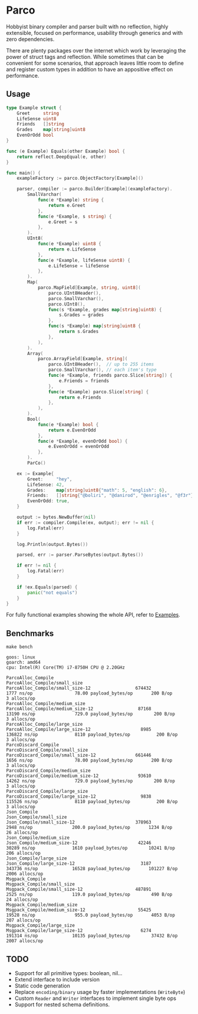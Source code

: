 # Parco

Hobbyist binary compiler and parser built with no reflection, highly
extensible, focused on performance, usability through generics and
with zero dependencies.

There are plenty packages over the internet which work by leveraging the power of
struct tags and reflection. While sometimes that can be convenient for some
scenarios, that approach leaves little room to define and register custom types in
addition to have an appositive effect on performance.

## Usage

```go
type Example struct {
	Greet     string
	LifeSense uint8
	Friends   []string
	Grades    map[string]uint8
	EvenOrOdd bool
}

func (e Example) Equals(other Example) bool {
	return reflect.DeepEqual(e, other)
}

func main() {
	exampleFactory := parco.ObjectFactory[Example]()

	parser, compiler := parco.Builder[Example](exampleFactory).
		SmallVarchar(
			func(e *Example) string {
				return e.Greet
			},
			func(e *Example, s string) {
				e.Greet = s
			},
		).
		UInt8(
			func(e *Example) uint8 {
				return e.LifeSense
			},
			func(e *Example, lifeSense uint8) {
				e.LifeSense = lifeSense
			},
		).
		Map(
			parco.MapField[Example, string, uint8](
				parco.UInt8Header(),
				parco.SmallVarchar(),
				parco.UInt8(),
				func(s *Example, grades map[string]uint8) {
					s.Grades = grades
				},
				func(s *Example) map[string]uint8 {
					return s.Grades
				},
			),
		).
		Array(
			parco.ArrayField[Example, string](
				parco.UInt8Header(),  // up to 255 items
				parco.SmallVarchar(), // each item's type
				func(e *Example, friends parco.Slice[string]) {
					e.Friends = friends
				},
				func(e *Example) parco.Slice[string] {
					return e.Friends
				},
			),
		).
		Bool(
			func(e *Example) bool {
				return e.EvenOrOdd
			},
			func(e *Example, evenOrOdd bool) {
				e.EvenOrOdd = evenOrOdd
			},
		).
		ParCo()

	ex := Example{
		Greet:     "hey",
		LifeSense: 42,
		Grades:    map[string]uint8{"math": 5, "english": 6},
		Friends:   []string{"@boliri", "@danirod", "@enrigles", "@f3r"},
		EvenOrOdd: true,
	}

	output := bytes.NewBuffer(nil)
	if err := compiler.Compile(ex, output); err != nil {
		log.Fatal(err)
	}

	log.Println(output.Bytes())

	parsed, err := parser.ParseBytes(output.Bytes())

	if err != nil {
		log.Fatal(err)
	}

	if !ex.Equals(parsed) {
		panic("not equals")
	}
}
```

For fully functional examples showing the whole API, refer to [Examples](https://github.com/sonirico/parco/tree/master/examples).


## Benchmarks

```shell
make bench

goos: linux
goarch: amd64
cpu: Intel(R) Core(TM) i7-8750H CPU @ 2.20GHz

ParcoAlloc_Compile
ParcoAlloc_Compile/small_size
ParcoAlloc_Compile/small_size-12                 674432              1777 ns/op                78.00 payload_bytes/op       200 B/op          3 allocs/op
ParcoAlloc_Compile/medium_size
ParcoAlloc_Compile/medium_size-12                 87168             13190 ns/op               729.0 payload_bytes/op        200 B/op          3 allocs/op
ParcoAlloc_Compile/large_size
ParcoAlloc_Compile/large_size-12                   8985            136822 ns/op              8110 payload_bytes/op          200 B/op          3 allocs/op
ParcoDiscard_Compile
ParcoDiscard_Compile/small_size
ParcoDiscard_Compile/small_size-12               661446              1656 ns/op                78.00 payload_bytes/op       200 B/op          3 allocs/op
ParcoDiscard_Compile/medium_size
ParcoDiscard_Compile/medium_size-12               93610             14262 ns/op               729.0 payload_bytes/op        200 B/op          3 allocs/op
ParcoDiscard_Compile/large_size
ParcoDiscard_Compile/large_size-12                 9838            115526 ns/op              8110 payload_bytes/op          200 B/op          3 allocs/op
Json_Compile
Json_Compile/small_size
Json_Compile/small_size-12                       378963              2948 ns/op               200.0 payload_bytes/op       1234 B/op         26 allocs/op
Json_Compile/medium_size
Json_Compile/medium_size-12                       42246             30289 ns/op              1610 payload_bytes/op        10241 B/op        206 allocs/op
Json_Compile/large_size
Json_Compile/large_size-12                         3187            343736 ns/op             16528 payload_bytes/op       101227 B/op       2006 allocs/op
Msgpack_Compile
Msgpack_Compile/small_size
Msgpack_Compile/small_size-12                    487891              2525 ns/op               119.0 payload_bytes/op        490 B/op         24 allocs/op
Msgpack_Compile/medium_size
Msgpack_Compile/medium_size-12                    55425             19528 ns/op               955.0 payload_bytes/op       4053 B/op        207 allocs/op
Msgpack_Compile/large_size
Msgpack_Compile/large_size-12                      6274            191314 ns/op             10135 payload_bytes/op        37432 B/op       2007 allocs/op
```

## TODO

- Support for all primitive types: boolean, nil...
- Extend interface to include version
- Static code generation
- Replace `encoding/binary` usage by faster implementations (`WriteByte`)
- Custom `Reader` and `Writer` interfaces to implement single byte ops
- Support for nested schema definitions.